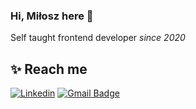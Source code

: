 
### Hi, Miłosz here 👋


Self taught frontend developer *since 2020* 


## ✨ Reach me
[![Linkedin](https://img.shields.io/badge/-LinkedIn-blue?style=flat-square&logo=Linkedin&logoColor=white&link=https://www.linkedin.com/in/mi%C5%82osz-piskad%C5%82o-477a2a1b5/)](https://www.linkedin.com/in/mi%C5%82osz-piskad%C5%82o-477a2a1b5/)
[![Gmail Badge](https://img.shields.io/badge/-Gmail-c14438?style=flat-square&logo=Gmail&logoColor=white&link=mailto:milosz.devmail@gmail.com)](mailto:milosz.devmail@gmail.com)
